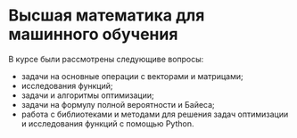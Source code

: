 # Высшая математика для машинного обучения
В курсе были рассмотрены следующиве вопросы:
- задачи на основные операции с векторами и матрицами;  
- исследования функций;  
- задачи и алгоритмы оптимизации;  
- задачи на формулу полной вероятности и Байеса;  
- работа с библиотеками и методами для решения задач оптимизации и исследования функций с помощью Python.
